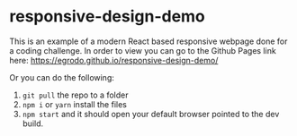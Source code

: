 # responsive-design-demo
This is an example of a modern React based responsive webpage done for a coding challenge. 
In order to view you can go to the Github Pages link here: https://egrodo.github.io/responsive-design-demo/

Or you can do the following:
1. `git pull` the repo to a folder
2. `npm i` or `yarn` install the files
3. `npm start` and it should open your default browser pointed to the dev build.
